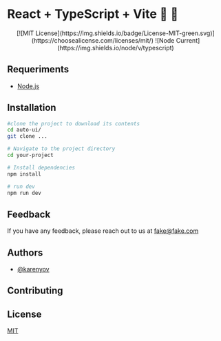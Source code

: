 # React + TypeScript + Vite :wrench: :hammer:

<div align="center">
  <p>
    [![MIT License](https://img.shields.io/badge/License-MIT-green.svg)](https://choosealicense.com/licenses/mit/) 
    ![Node Current](https://img.shields.io/node/v/typescript)
  </p>
</div>

## Requeriments

- [Node.js](https://nodejs.org/en)

## Installation

```sh
#clone the project to download its contents
cd auto-ui/
git clone ...

# Navigate to the project directory
cd your-project

# Install dependencies
npm install

# run dev
npm run dev

```

## Feedback

If you have any feedback, please reach out to us at fake@fake.com


## Authors

- [@karenyov](https://www.github.com/karenyov)

## Contributing


## License

[MIT](https://choosealicense.com/licenses/mit/)